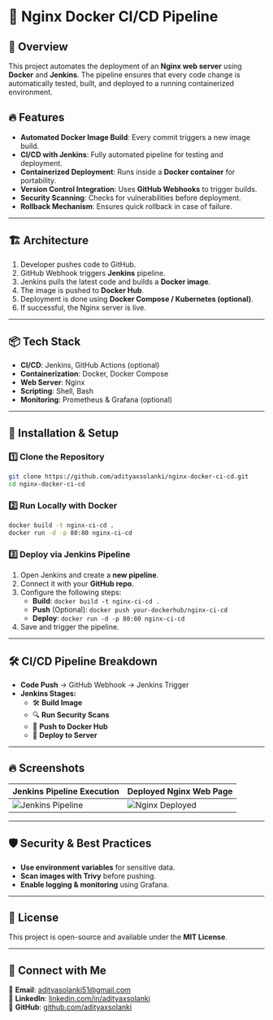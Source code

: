 # 🚀 Nginx Docker CI/CD Pipeline

## 📌 Overview
This project automates the deployment of an **Nginx web server** using **Docker** and **Jenkins**. The pipeline ensures that every code change is automatically tested, built, and deployed to a running containerized environment.

## 🔥 Features
- **Automated Docker Image Build**: Every commit triggers a new image build.
- **CI/CD with Jenkins**: Fully automated pipeline for testing and deployment.
- **Containerized Deployment**: Runs inside a **Docker container** for portability.
- **Version Control Integration**: Uses **GitHub Webhooks** to trigger builds.
- **Security Scanning**: Checks for vulnerabilities before deployment.
- **Rollback Mechanism**: Ensures quick rollback in case of failure.

---

## 🏗 Architecture
1. Developer pushes code to GitHub.
2. GitHub Webhook triggers **Jenkins** pipeline.
3. Jenkins pulls the latest code and builds a **Docker image**.
4. The image is pushed to **Docker Hub**.
5. Deployment is done using **Docker Compose / Kubernetes (optional)**.
6. If successful, the Nginx server is live.

---

## 📦 Tech Stack
- **CI/CD**: Jenkins, GitHub Actions (optional)
- **Containerization**: Docker, Docker Compose
- **Web Server**: Nginx
- **Scripting**: Shell, Bash
- **Monitoring**: Prometheus & Grafana (optional)

---

## 🚀 Installation & Setup

### **1️⃣ Clone the Repository**
```sh
git clone https://github.com/adityaxsolanki/nginx-docker-ci-cd.git
cd nginx-docker-ci-cd
```

### **2️⃣ Run Locally with Docker**
```sh
docker build -t nginx-ci-cd .
docker run -d -p 80:80 nginx-ci-cd
```

### **3️⃣ Deploy via Jenkins Pipeline**
1. Open Jenkins and create a **new pipeline**.
2. Connect it with your **GitHub repo**.
3. Configure the following steps:
   - **Build**: `docker build -t nginx-ci-cd .`
   - **Push** (Optional): `docker push your-dockerhub/nginx-ci-cd`
   - **Deploy**: `docker run -d -p 80:80 nginx-ci-cd`
4. Save and trigger the pipeline.

---

## 🛠 CI/CD Pipeline Breakdown
- **Code Push** → GitHub Webhook → Jenkins Trigger
- **Jenkins Stages:**
  - 🛠 **Build Image**
  - 🔍 **Run Security Scans**
  - 🚀 **Push to Docker Hub**
  - 🔄 **Deploy to Server**

---

## 🔥 Screenshots
| Jenkins Pipeline Execution | Deployed Nginx Web Page |
|-----------------|-----------------|
| ![Jenkins Pipeline](https://via.placeholder.com/400x250.png?text=Pipeline) | ![Nginx Deployed](https://via.placeholder.com/400x250.png?text=Nginx+Live) |

---

## 🛡 Security & Best Practices
- **Use environment variables** for sensitive data.
- **Scan images with Trivy** before pushing.
- **Enable logging & monitoring** using Grafana.

---

## 📜 License
This project is open-source and available under the **MIT License**.

---

## 🔗 Connect with Me
📧 **Email**: [adityasolanki51@gmail.com](mailto:adityasolanki51@gmail.com)  
💼 **LinkedIn**: [linkedin.com/in/adityaxsolanki](https://linkedin.com/in/adityaxsolanki)  
🐙 **GitHub**: [github.com/adityaxsolanki](https://github.com/adityaxsolanki)  

